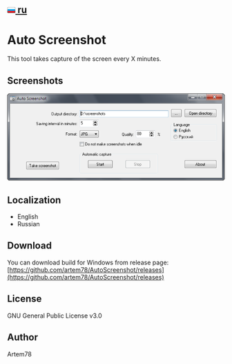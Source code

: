 [![Russian](images/russian_icon.png) ru](README-ru.md "Russian")
-------------------------  

Auto Screenshot
===============

This tool takes capture of the screen every X minutes.

## Screenshots
![](images/main_window.png)

## Localization
* English
* Russian

## Download
You can download build for Windows from release page: [https://github.com/artem78/AutoScreenshot/releases](https://github.com/artem78/AutoScreenshot/releases)

## License
GNU General Public License v3.0

## Author
Artem78
